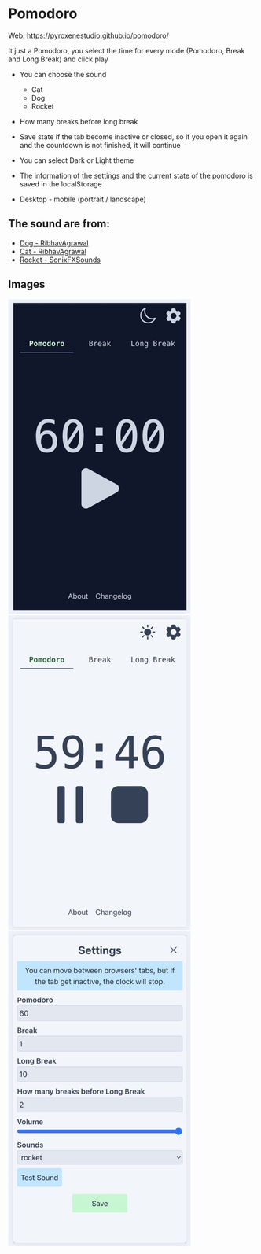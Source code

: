 # Pomodoro

Web: https://pyroxenestudio.github.io/pomodoro/

It just a Pomodoro, you select the time for every mode (Pomodoro, Break and Long Break) and click play

- You can choose the sound 
  - Cat
  - Dog
  - Rocket

- How many breaks before long break
- Save state if the tab become inactive or closed, so if you open it again and the countdown is not finished, it will continue
- You can select Dark or Light theme
- The information of the settings and the current state of the pomodoro is saved in the localStorage
- Desktop - mobile (portrait / landscape)

## The sound are from:
- [Dog - RibhavAgrawal](https://pixabay.com/sound-effects/dog-bark-type-01-293298/)
- [Cat - RibhavAgrawal](https://pixabay.com/sound-effects/dog-bark-type-01-293298/)
- [Rocket - SonixFXSounds](https://pixabay.com/sound-effects/dog-bark-type-01-293298/)

## Images
![dark-1.0](public/dark_1.0_medium.jpeg)
![light-1.0](public/light_1.0_medium.jpeg)
![settings-1.0](public/settings_1.0_medium.jpeg)
